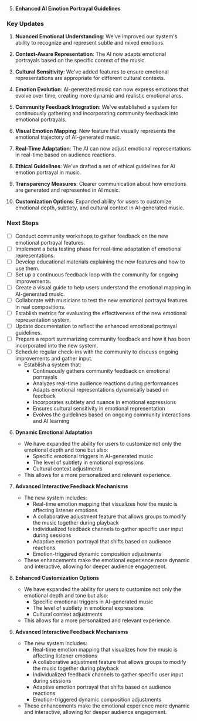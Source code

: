 5. **Enhanced AI Emotion Portrayal Guidelines**

### Key Updates
1. **Nuanced Emotional Understanding**: We've improved our system's ability to recognize and represent subtle and mixed emotions.

2. **Context-Aware Representation**: The AI now adapts emotional portrayals based on the specific context of the music.

3. **Cultural Sensitivity**: We've added features to ensure emotional representations are appropriate for different cultural contexts.

4. **Emotion Evolution**: AI-generated music can now express emotions that evolve over time, creating more dynamic and realistic emotional arcs.

5. **Community Feedback Integration**: We've established a system for continuously gathering and incorporating community feedback into emotional portrayals.

6. **Visual Emotion Mapping**: New feature that visually represents the emotional trajectory of AI-generated music.

7. **Real-Time Adaptation**: The AI can now adjust emotional representations in real-time based on audience reactions.

8. **Ethical Guidelines**: We've drafted a set of ethical guidelines for AI emotion portrayal in music.

9. **Transparency Measures**: Clearer communication about how emotions are generated and represented in AI music.

10. **Customization Options**: Expanded ability for users to customize emotional depth, subtlety, and cultural context in AI-generated music.

### Next Steps
- [ ] Conduct community workshops to gather feedback on the new emotional portrayal features.
- [ ] Implement a beta testing phase for real-time adaptation of emotional representations.
- [ ] Develop educational materials explaining the new features and how to use them.
- [ ] Set up a continuous feedback loop with the community for ongoing improvements.
- [ ] Create a visual guide to help users understand the emotional mapping in AI-generated music.
- [ ] Collaborate with musicians to test the new emotional portrayal features in real compositions.
- [ ] Establish metrics for evaluating the effectiveness of the new emotional representation system.
- [ ] Update documentation to reflect the enhanced emotional portrayal guidelines.
- [ ] Prepare a report summarizing community feedback and how it has been incorporated into the new system.
- [ ] Schedule regular check-ins with the community to discuss ongoing improvements and gather input.
   - Establish a system that:
     - Continuously gathers community feedback on emotional portrayals
     - Analyzes real-time audience reactions during performances
     - Adapts emotional representations dynamically based on feedback
     - Incorporates subtlety and nuance in emotional expressions
     - Ensures cultural sensitivity in emotional representation
     - Evolves the guidelines based on ongoing community interactions and AI learning

6. **Dynamic Emotional Adaptation**
   - We have expanded the ability for users to customize not only the emotional depth and tone but also:
     - Specific emotional triggers in AI-generated music
     - The level of subtlety in emotional expressions
     - Cultural context adjustments
   - This allows for a more personalized and relevant experience.

7. **Advanced Interactive Feedback Mechanisms**
   - The new system includes:
     - Real-time emotion mapping that visualizes how the music is affecting listener emotions
     - A collaborative adjustment feature that allows groups to modify the music together during playback
     - Individualized feedback channels to gather specific user input during sessions
     - Adaptive emotion portrayal that shifts based on audience reactions
     - Emotion-triggered dynamic composition adjustments
   - These enhancements make the emotional experience more dynamic and interactive, allowing for deeper audience engagement.

6. **Enhanced Customization Options**
   - We have expanded the ability for users to customize not only the emotional depth and tone but also:
     - Specific emotional triggers in AI-generated music
     - The level of subtlety in emotional expressions
     - Cultural context adjustments
   - This allows for a more personalized and relevant experience.

7. **Advanced Interactive Feedback Mechanisms**
   - The new system includes:
     - Real-time emotion mapping that visualizes how the music is affecting listener emotions
     - A collaborative adjustment feature that allows groups to modify the music together during playback
     - Individualized feedback channels to gather specific user input during sessions
     - Adaptive emotion portrayal that shifts based on audience reactions
     - Emotion-triggered dynamic composition adjustments
   - These enhancements make the emotional experience more dynamic and interactive, allowing for deeper audience engagement.